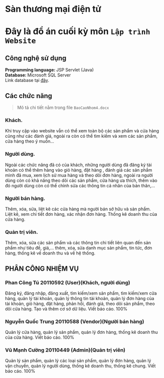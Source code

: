 # Sàn thương mại điện tử
# Đây là đồ án cuối kỳ môn `Lập trình Website`

## Công nghệ sử dụng
<b>Programming language: </b>  JSP Servlet (Java) \
<b>Database: </b> Microsoft SQL Server \
Link database tại [đây](https://drive.google.com/drive/folders/1h-sKv7YKxhsFZgjNajuaGty_KiAvWmpQ?usp=sharing).
## Các chức năng
> Mô tả chi tiết nằm trong file `BaoCaoNhom4.docx`
### Khách.
Khi truy cập vào website vẫn có thể xem toàn bộ các sản phẩm và cửa hàng cũng như các đánh giá, ngoài ra còn có thể tìm kiếm và xem các sản phẩm, cửa hàng theo ý muốn…
### Người dùng.
Ngoài các chức năng đã có của khách, những người dùng đã đăng ký tài khoản có thể thêm hàng vào giỏ hàng, đặt hàng , đánh giá các sản phẩm mình đã mua, xem lịch sử mua hàng và theo dõi đơn hàng, ngoài ra người dùng còn có khả năng theo dõi các sản phẩm, cửa hàng ưa thích, thêm vào đó người dùng còn có thể chỉnh sửa các thông tin cá nhân của bản thân,…
### Người bán hàng.
Thêm, xóa, sửa, liệt kê các cửa hàng mà người bán sở hữu và sản phẩm. Liệt kê, xem chi tiết đơn hàng, xác nhận đơn hàng. Thống kê doanh thu của cửa hàng.
### Quản trị viên.
Thêm, xóa, sửa các sản phẩm và các thông tin chi tiết liên quan đến sản phẩm như tiêu đề, giá,... thêm, xóa, sửa danh mục sản phẩm, tin tức, đơn hàng, thống kê về doanh thu và về hệ thống.

## PHÂN CÔNG NHIỆM VỤ
### Phan Công Tú 20110592	(User)(Khách, người dùng)
Đăng ký, đăng nhập, đăng xuất, tìm kiếm/xem sản phẩm, tìm kiếm/xem cửa hàng, quản lý tài khoản, quản lý thông tin tài khoản, quản lý đơn hàng của tài khoản, giỏ hàng, đặt hàng, phản hồi, đánh giá, theo dõi sản phẩm, theo dõi cửa hàng. Tạo và thêm cơ sở dữ liệu. Viết báo cáo.	100%
### Nguyễn Quốc Trung 20110588	(Vendor)(Người bán hàng)
Quản lý cửa hàng, quản lý sản phẩm, quản lý đơn hàng, thống kê doanh thu của cửa hàng. Viết báo cáo.	100%
### Vũ Mạnh Cường 20110449	(Admin)(Quản trị viên)
Quản lý sản phẩm, quản lý các loại sản phẩm, quản lý đơn hàng, quản lý vận chuyển, quản lý người dùng, thống kê doanh thu, thống kê chung. Viết báo cáo.	100%


